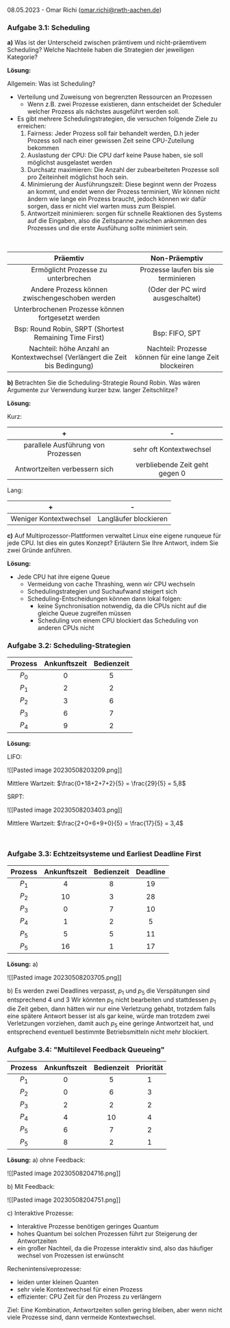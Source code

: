 08.05.2023 - Omar Richi (omar.richi@rwth-aachen.de)

### Aufgabe 3.1: Scheduling

 **a)** Was ist der Unterscheid zwischen prämtivem und nicht-präemtivem Scheduling? Welche Nachteile haben die Strategien der jeweiligen Kategorie?

**Lösung:**

Allgemein: Was ist Scheduling?
- Verteilung und Zuweisung von begrenzten Ressourcen an Prozessen
	- Wenn z.B. zwei Prozesse existieren, dann entscheidet der Scheduler welcher Prozess als nächstes ausgeführt werden soll.
- Es gibt mehrere Schedulingstrategien, die versuchen folgende Ziele zu erreichen:
	1. Fairness: Jeder Prozess soll fair behandelt werden, D.h jeder Prozess soll nach einer gewissen Zeit seine CPU-Zuteilung bekommen
	2. Auslastung der CPU: Die CPU darf keine Pause haben, sie soll möglichst ausgelastet werden
	3. Durchsatz maximieren: Die Anzahl der zubearbeiteten Prozesse soll pro Zeiteinheit möglichst hoch sein.
	4. Minimierung der Ausführungszeit: Diese beginnt wenn der Prozess an kommt, und endet wenn der Prozess terminiert, Wir können nicht ändern wie lange ein Prozess braucht, jedoch können wir dafür sorgen, dass er nicht viel warten muss zum Beispiel.
	5. Antwortzeit minimieren: sorgen für schnelle Reaktionen des Systems auf die Eingaben, also die Zeitspanne zwischen ankommen des Prozesses und die erste Ausfühung sollte minimiert sein.

<div style="page-break-after: always; visibility: hidden">
\pagebreak
</div>

|                                  Präemtiv                                   |                      Non-Präemptiv                       |
|:---------------------------------------------------------------------------:|:--------------------------------------------------------:|
|                     Ermöglicht Prozesse zu unterbrechen                     |           Prozesse laufen bis sie terminieren            |
|               Andere Prozess können zwischengeschoben werden                |             (Oder der PC wird ausgeschaltet)             |
|              Unterbrochenen Prozesse können fortgesetzt werden              |                                                          |
|           Bsp: Round Robin, SRPT (Shortest Remaining Time First)            |                      Bsp: FIFO, SPT                      | 
| Nachteil: höhe Anzahl an Kontextwechsel (Verlängert die Zeit bis Bedingung) | Nachteil: Prozesse können für eine lange Zeit blockeiren |


**b)** Betrachten Sie die Scheduling-Strategie Round Robin. Was wären Argumente zur Verwendung kurzer bzw. langer Zeitschlitze?

**Lösung:**

Kurz:

| +                                | -                              |
| :--------------------------------: | :------------------------------: |
| parallele Ausführung von Prozessen | sehr oft Kontextwechsel        |
| Antwortzeiten verbessern sich    | verbliebende Zeit geht gegen 0 |

Lang:

| +                      | -                     |
| :----------------------: | :---------------------: |
| Weniger Kontextwechsel | Langläufer blockieren |


**c)** Auf Multiprozessor-Plattformen verwaltet Linux eine eigene runqueue für jede CPU. Ist dies ein gutes Konzept? Erläutern Sie Ihre Antwort, indem Sie zwei Gründe anführen.


**Lösung:**
- Jede CPU hat ihre eigene Queue
	- Vermeidung von cache Thrashing, wenn wir CPU wechseln
	- Schedulingstrategien und Suchaufwand steigert sich
	- Scheduling-Entscheidungen können dann lokal folgen:
		- keine Synchronisation notwendig, da die CPUs nicht auf die gleiche Queue zugreifen müssen
		- Scheduling von einem CPU blockiert das Scheduling von anderen CPUs nicht

### Aufgabe 3.2: Scheduling-Strategien

| Prozess | Ankunftszeit | Bedienzeit |
| :-------: | :------------: | :----------: |
| $P_0$   | 0            | 5          |
| $P_1$   | 2            | 2          |
| $P_2$   | 3            | 6          |
| $P_3$   | 6            | 7          |
| $P_4$   | 9            | 2          |

**Lösung:**

LIFO:

![[Pasted image 20230508203209.png]]

Mittlere Wartzeit: $\frac{0+18+2+7+2}{5} = \frac{29}{5} = 5,8$

SRPT:

![[Pasted image 20230508203403.png]]

Mittlere Wartzeit: $\frac{2+0+6+9+0}{5} = \frac{17}{5} = 3,4$

<div style="page-break-after: always; visibility: hidden">
\pagebreak
</div>

### Aufgabe 3.3: Echtzeitsysteme und Earliest Deadline First

| Prozess | Ankunftszeit | Bedienzeit | Deadline |
| :-------: | :------------: | :----------: | :--------: |
| $P_1$   | 4            | 8          | 19       |
| $P_2$   | 10           | 3          | 28       |
| $P_3$   | 0            | 7          | 10       |
| $P_4$   | 1            | 2          | 5        |
| $P_5$   | 5            | 5          | 11       |
| $P_5$   | 16           | 1          | 17       |

**Lösung:**
a)

![[Pasted image 20230508203705.png]]
 
b)
Es werden zwei Deadlines verpasst, $p_1$ und $p_5$
die Verspätungen sind entsprechend 4 und 3
Wir könnten $p_5$ nicht bearbeiten und stattdessen $p_1$ die Zeit geben, dann hätten wir nur eine Verletzung gehabt, trotzdem falls eine spätere Antwort besser ist als gar keine, würde man trotzdem zwei Verletzungen vorziehen, damit auch $p_5$ eine geringe Antwortzeit hat, und entsprechend eventuell bestimmte Betriebsmitteln nicht mehr blockiert.


### Aufgabe 3.4: "Multilevel Feedback Queueing"

| Prozess | Ankunftszeit | Bedienzeit | Priorität |
| :-------: | :------------: | :----------: | :---------: |
| $P_1$   | 0            | 5          | 1         |
| $P_2$   | 0            | 6          | 3         |
| $P_3$   | 2            | 2          | 2         |
| $P_4$   | 4            | 10         | 4         |
| $P_5$   | 6            | 7          | 2         |
| $P_5$   | 8            | 2          | 1         | 

**Lösung:**
a) ohne Feedback:

![[Pasted image 20230508204716.png]]

b) Mit Feedback:

![[Pasted image 20230508204751.png]]

c)
Interaktive Prozesse:
- Interaktive Prozesse benötigen geringes Quantum
- hohes Quantum bei solchen Prozessen führt zur Steigerung der Antwortzeiten
- ein großer Nachteil, da die Prozesse interaktiv sind, also das häufiger wechsel von Prozessen ist erwünscht

Rechenintensiveprozesse:
- leiden unter kleinen Quanten
- sehr viele Kontextwechsel für einen Prozess
- effizienter: CPU Zeit für den Prozess zu verlängern

Ziel: Eine Kombination, Antwortzeiten sollen gering bleiben, aber wenn nicht viele Prozesse sind, dann vermeide Kontextwechsel.